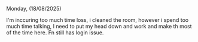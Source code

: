 Monday, (18/08/2025)

I'm inccuring too much time loss, i cleaned the room, however i spend too much time talking, I need to put my head down and work and make th most of the time here.
Fn still has login issue.
